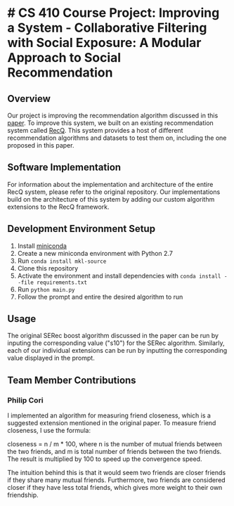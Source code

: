 # # CS 410 Course Project: Improving a System - Collaborative Filtering with Social Exposure: A Modular Approach to Social Recommendation

## Overview
Our project is improving the recommendation algorithm discussed in this [paper](https://arxiv.org/pdf/1711.11458.pdf). To improve this system, we built on an existing recommendation system called [RecQ](https://github.com/Coder-Yu/RecQ). This system provides a host of different recommendation algorithms and datasets to test them on, including the one proposed in this paper.

## Software Implementation
For information about the implementation and architecture of the entire RecQ system, please refer to the original repository. Our implementations build on the architecture of this system by adding our custom algorithm extensions to the RecQ framework.

## Development Environment Setup
1. Install [miniconda](https://docs.conda.io/projects/conda/en/latest/user-guide/install/)
2. Create a new miniconda environment with Python 2.7
3. Run `conda install mkl-source`
4. Clone this repository
5. Activate the environment and install dependencies with `conda install --file requirements.txt`
6. Run `python main.py`
7. Follow the prompt and entire the desired algorithm to run

## Usage
The original SERec boost algorithm discussed in the paper can be run by inputing the corresponding value ("s10") for the SERec algorithm. Similarly, each of our individual extensions can be run by inputting the corresponding value displayed in the prompt. 

## Team Member Contributions

### Philip Cori
I implemented an algorithm for measuring friend closeness, which is a suggested extension mentioned in the original paper. To measure friend closeness, I use the formula:

closeness = n / m * 100, where n is the number of mutual friends between the two friends, and m is total number of friends between the two friends. The result is multiplied by 100 to speed up the convergence speed.

The intuition behind this is that it would seem two friends are closer friends if they share many mutual friends. Furthermore, two friends are considered closer if they have less total friends, which gives more weight to their own friendship.
